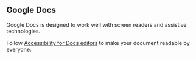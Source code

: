 ---
---
## Google Docs


Google Docs is designed to work well with screen readers and assistive technologies. 

Follow [Accessibility for Docs editors](https://support.google.com/docs/answer/6199477?hl=en) to make your document readable by everyone.